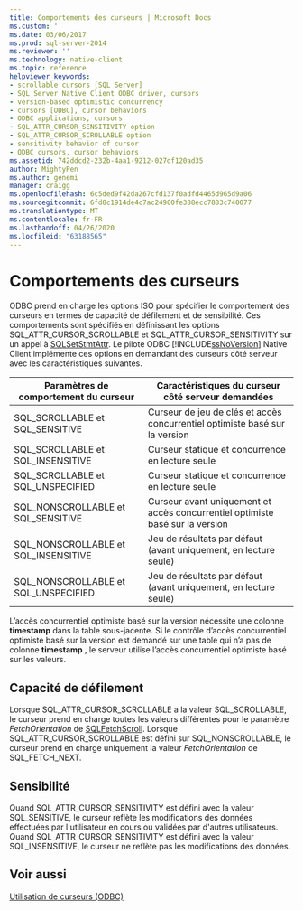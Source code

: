 ```yaml
---
title: Comportements des curseurs | Microsoft Docs
ms.custom: ''
ms.date: 03/06/2017
ms.prod: sql-server-2014
ms.reviewer: ''
ms.technology: native-client
ms.topic: reference
helpviewer_keywords:
- scrollable cursors [SQL Server]
- SQL Server Native Client ODBC driver, cursors
- version-based optimistic concurrency
- cursors [ODBC], cursor behaviors
- ODBC applications, cursors
- SQL_ATTR_CURSOR_SENSITIVITY option
- SQL_ATTR_CURSOR_SCROLLABLE option
- sensitivity behavior of cursor
- ODBC cursors, cursor behaviors
ms.assetid: 742ddcd2-232b-4aa1-9212-027df120ad35
author: MightyPen
ms.author: genemi
manager: craigg
ms.openlocfilehash: 6c5ded9f42da267cfd137f0adfd4465d965d9a06
ms.sourcegitcommit: 6fd8c1914de4c7ac24900fe388ecc7883c740077
ms.translationtype: MT
ms.contentlocale: fr-FR
ms.lasthandoff: 04/26/2020
ms.locfileid: "63188565"
---
```

# <a name="cursor-behaviors"></a>Comportements des curseurs
  ODBC prend en charge les options ISO pour spécifier le comportement des curseurs en termes de capacité de défilement et de sensibilité. Ces comportements sont spécifiés en définissant les options SQL_ATTR_CURSOR_SCROLLABLE et SQL_ATTR_CURSOR_SENSITIVITY sur un appel à [SQLSetStmtAttr](../native-client-odbc-api/sqlsetstmtattr.md). Le pilote ODBC [!INCLUDE[ssNoVersion](../../includes/ssnoversion-md.md)] Native Client implémente ces options en demandant des curseurs côté serveur avec les caractéristiques suivantes.  
  
|Paramètres de comportement du curseur|Caractéristiques du curseur côté serveur demandées|  
|------------------------------|---------------------------------------------|  
|SQL_SCROLLABLE et SQL_SENSITIVE|Curseur de jeu de clés et accès concurrentiel optimiste basé sur la version|  
|SQL_SCROLLABLE et SQL_INSENSITIVE|Curseur statique et concurrence en lecture seule|  
|SQL_SCROLLABLE et SQL_UNSPECIFIED|Curseur statique et concurrence en lecture seule|  
|SQL_NONSCROLLABLE et SQL_SENSITIVE|Curseur avant uniquement et accès concurrentiel optimiste basé sur la version|  
|SQL_NONSCROLLABLE et SQL_INSENSITIVE|Jeu de résultats par défaut (avant uniquement, en lecture seule)|  
|SQL_NONSCROLLABLE et SQL_UNSPECIFIED|Jeu de résultats par défaut (avant uniquement, en lecture seule)|  
  
 L’accès concurrentiel optimiste basé sur la version nécessite une colonne **timestamp** dans la table sous-jacente. Si le contrôle d’accès concurrentiel optimiste basé sur la version est demandé sur une table qui n’a pas de colonne **timestamp** , le serveur utilise l’accès concurrentiel optimiste basé sur les valeurs.  
  
## <a name="scrollability"></a>Capacité de défilement  
 Lorsque SQL_ATTR_CURSOR_SCROLLABLE a la valeur SQL_SCROLLABLE, le curseur prend en charge toutes les valeurs différentes pour le paramètre *FetchOrientation* de [SQLFetchScroll](../native-client-odbc-api/sqlfetchscroll.md). Lorsque SQL_ATTR_CURSOR_SCROLLABLE est défini sur SQL_NONSCROLLABLE, le curseur prend en charge uniquement la valeur *FetchOrientation* de SQL_FETCH_NEXT.  
  
## <a name="sensitivity"></a>Sensibilité  
 Quand SQL_ATTR_CURSOR_SENSITIVITY est défini avec la valeur SQL_SENSITIVE, le curseur reflète les modifications des données effectuées par l'utilisateur en cours ou validées par d'autres utilisateurs. Quand SQL_ATTR_CURSOR_SENSITIVITY est défini avec la valeur SQL_INSENSITIVE, le curseur ne reflète pas les modifications des données.  
  
## <a name="see-also"></a>Voir aussi  
 [Utilisation de curseurs &#40;ODBC&#41;](using-cursors-odbc.md)  
  
  
